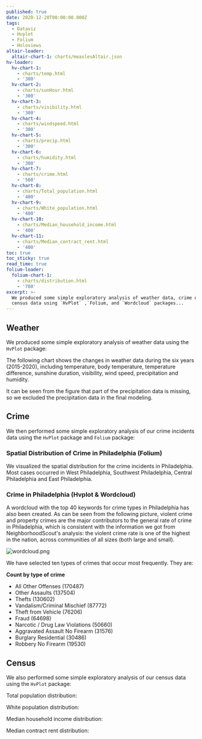 ```yaml
---
published: true
date: 2020-12-20T00:00:00.000Z
tags:
  - Dataviz
  - Hvplot
  - Folium
  - Holoviews
altair-loader:
  altair-chart-1: charts/measlesAltair.json
hv-loader:
  hv-chart-1:
    - charts/temp.html
    - '300'
  hv-chart-2:
    - charts/sunHour.html
    - '300'
  hv-chart-3:
    - charts/visibility.html
    - '300'
  hv-chart-4:
    - charts/windspeed.html
    - '300'
  hv-chart-5:
    - charts/precip.html
    - '300'
  hv-chart-6:
    - charts/humidity.html
    - '300'
  hv-chart-7:
    - charts/crime.html
    - '500'
  hv-chart-8:
    - charts/Total_population.html
    - '400'
  hv-chart-9:
    - charts/White_population.html
    - '400'
  hv-chart-10:
    - charts/Median_household_income.html
    - '400'
  hv-chart-11:
    - charts/Median_contract_rent.html
    - '400'
toc: true
toc_sticky: true
read_time: true
folium-loader:
  folium-chart-1:
    - charts/distribution.html
    - '700'
excerpt: >-
  We produced some simple exploratory analysis of weather data, crime data, and
  census data using `HvPlot` ,`Folium, and `Wordcloud` packages...
---
```

## **Weather**

We produced some simple exploratory analysis of weather data using the `HvPlot` package:     
   
The following chart shows the changes in weather data during the six years (2015-2020), including temperature, body temperature, temperature difference, sunshine duration, visibility, wind speed, precipitation and humidity.  
      
<div id="hv-chart-1"></div>
<div id="hv-chart-2"></div>
<div id="hv-chart-3"></div>
<div id="hv-chart-4"></div>
<div id="hv-chart-5"></div>
<div id="hv-chart-6"></div>
   
It can be seen from the figure that part of the precipitation data is missing, so we excluded the precipitation data in the final modeling.   
   
## **Crime**

We then performed some simple exploratory analysis of our crime incidents data using the `HvPlot` package and `Folium` package:  

### Spatial Distribution of Crime in Philadelphia (Folium)

We visualized the spatial distribution for the crime incidents in Philadelphia. Most cases occurred in West Philadelphia, Southwest Philadelphia, Central Philadelphia and East Philadelphia.

<div id="folium-chart-1"></div>   
   
### Crime in Philadelphia (Hvplot & Wordcloud)
   
<div id="hv-chart-7"></div>   
   
A wordcloud with the top 40 keywords for crime types in Philadelphia has also been created. As can be seen from the following picture, violent crime and property crimes are the major contributors to the general rate of crime in Philadelphia, which is consistent with the information we got from NeighborhoodScout's analysis: the violent crime rate is one of the highest in the nation, across communities of all sizes (both large and small). 
   
![wordcloud.png]({{site.baseurl}}/assets/image/wordcloud.png)


We have selected ten types of crimes that occur most frequently. They are:

**Count by type of crime**
- All Other Offenses	         (170487)
- Other Assaults	            (137504)
- Thefts	                 (130602)
- Vandalism/Criminal Mischief	    (87772)
- Theft from Vehicle	         (76206)
- Fraud	                    (64698)
- Narcotic / Drug Law Violations	 (50660)
- Aggravated Assault No Firearm	    (31576)
- Burglary Residential	         (30486)
- Robbery No Firearm	         (19530)


## **Census**

We also performed some simple exploratory analysis of our census data using the `HvPlot` package:     
  
Total population distribution:    
   
<div id="hv-chart-8"></div>   
   
White population distribution:    
   
<div id="hv-chart-9"></div>   
   
Median household income distribution:    
   
<div id="hv-chart-10"></div>   
   
Median contract rent distribution:     
   
<div id="hv-chart-11"></div>

